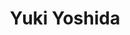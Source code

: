 ---
title: Yuki Yoshida
layout: person
group: people
affiliation:
- class: Fall 2014
  role: Student
picture: /img/people/yuki_yoshida.png
pictureMed: /img/peopleMed/yuki_yoshida.png
twitter: YuYuYuYoYoYo
github: yukiy
website: http://yuyuyuyoyoyo.com
place: Tokyo, Japan
---